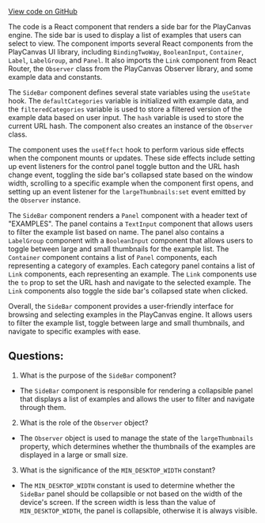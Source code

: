 [View code on GitHub](https://github.com/playcanvas/engine/examples/src/app/sidebar.tsx)

The code is a React component that renders a side bar for the PlayCanvas engine. The side bar is used to display a list of examples that users can select to view. The component imports several React components from the PlayCanvas UI library, including `BindingTwoWay`, `BooleanInput`, `Container`, `Label`, `LabelGroup`, and `Panel`. It also imports the `Link` component from React Router, the `Observer` class from the PlayCanvas Observer library, and some example data and constants.

The `SideBar` component defines several state variables using the `useState` hook. The `defaultCategories` variable is initialized with example data, and the `filteredCategories` variable is used to store a filtered version of the example data based on user input. The `hash` variable is used to store the current URL hash. The component also creates an instance of the `Observer` class.

The component uses the `useEffect` hook to perform various side effects when the component mounts or updates. These side effects include setting up event listeners for the control panel toggle button and the URL hash change event, toggling the side bar's collapsed state based on the window width, scrolling to a specific example when the component first opens, and setting up an event listener for the `largeThumbnails:set` event emitted by the `Observer` instance.

The `SideBar` component renders a `Panel` component with a header text of "EXAMPLES". The panel contains a `TextInput` component that allows users to filter the example list based on name. The panel also contains a `LabelGroup` component with a `BooleanInput` component that allows users to toggle between large and small thumbnails for the example list. The `Container` component contains a list of `Panel` components, each representing a category of examples. Each category panel contains a list of `Link` components, each representing an example. The `Link` components use the `to` prop to set the URL hash and navigate to the selected example. The `Link` components also toggle the side bar's collapsed state when clicked.

Overall, the `SideBar` component provides a user-friendly interface for browsing and selecting examples in the PlayCanvas engine. It allows users to filter the example list, toggle between large and small thumbnails, and navigate to specific examples with ease.
## Questions: 
 1. What is the purpose of the `SideBar` component?
- The `SideBar` component is responsible for rendering a collapsible panel that displays a list of examples and allows the user to filter and navigate through them.

2. What is the role of the `Observer` object?
- The `Observer` object is used to manage the state of the `largeThumbnails` property, which determines whether the thumbnails of the examples are displayed in a large or small size.

3. What is the significance of the `MIN_DESKTOP_WIDTH` constant?
- The `MIN_DESKTOP_WIDTH` constant is used to determine whether the `SideBar` panel should be collapsible or not based on the width of the device's screen. If the screen width is less than the value of `MIN_DESKTOP_WIDTH`, the panel is collapsible, otherwise it is always visible.